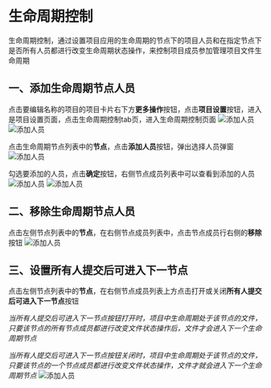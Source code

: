 # 生命周期控制
生命周期控制，通过设置项目应用的生命周期的节点下的项目人员和在指定节点下是否所有人员都进行改变生命周期状态操作，来控制项目成员参加管理项目文件生命周期


## 一、添加生命周期节点人员

点击要编辑名称的项目的项目卡片右下方**更多操作**按钮，点击**项目设置**按钮，进入是项目设置页面，点击生命周期控制tab页，进入生命周期控制页面
![添加人员](/pic/projectmanagement/Projectsettings/basicattributesettings/setname1.jpg)
![添加人员](/pic/projectmanagement/Projectsettings/lifecycle/addmumber1.jpg)

点击生命周期节点列表中的**节点**，点击**添加人员**按钮，弹出选择人员弹窗
![添加人员](/pic/projectmanagement/Projectsettings/lifecycle/addmumber2.jpg)

勾选要添加的人员，点击**确定**按钮，右侧节点成员列表中可以查看到添加的人员
![添加人员](/pic/projectmanagement/Projectsettings/lifecycle/addmumber3.jpg)
![添加人员](/pic/projectmanagement/Projectsettings/lifecycle/addmumber4.jpg)

## 二、移除生命周期节点人员
点击左侧节点列表中的**节点**，在右侧节点成员列表中，点击节点成员行右侧的**移除**按钮
![添加人员](/pic/projectmanagement/Projectsettings/lifecycle/movemember.jpg)

## 三、设置所有人提交后可进入下一节点
点击左侧节点列表中的**节点**，在右侧节点成员列表上方点击打开或关闭**所有人提交后可进入下一节点**按钮

*当所有人提交后可进入下一节点按钮打开时，项目中生命周期处于该节点的文件，只要该节点的所有节点成员都进行改变文件状态操作后，文件才会进入下一个生命周期节点*

*当所有人提交后可进入下一节点按钮关闭时，项目中生命周期处于该节点的文件，只要该节点的一个节点成员都进行改变文件状态操作，文件才就会进入下一个生命周期节点*
![添加人员](/pic/projectmanagement/Projectsettings/lifecycle/nodes.jpg)